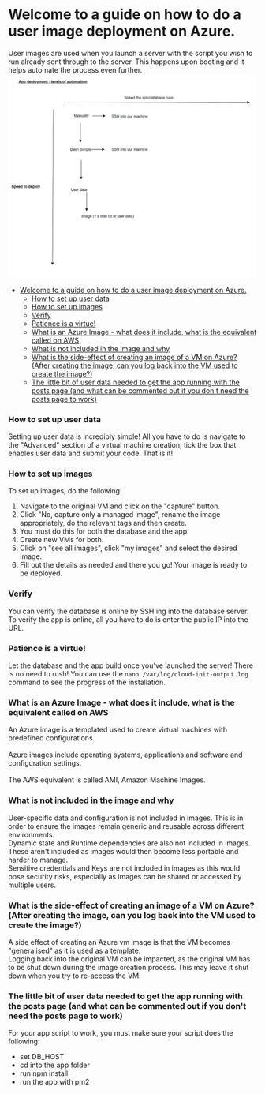 # Welcome to a guide on how to do a user image deployment on Azure.

User images are used when you launch a server with the script you wish to run already sent through to the server. This happens upon booting and it helps automate the process even further.
<br>
![alt text](images/Levels_of_automation.png)

- [Welcome to a guide on how to do a user image deployment on Azure.](#welcome-to-a-guide-on-how-to-do-a-user-image-deployment-on-azure)
    - [How to set up user data](#how-to-set-up-user-data)
    - [How to set up  images](#how-to-set-up--images)
    - [Verify](#verify)
    - [Patience is a virtue!](#patience-is-a-virtue)
    - [What is an Azure Image - what does it include, what is the equivalent called on AWS](#what-is-an-azure-image---what-does-it-include-what-is-the-equivalent-called-on-aws)
    - [What is not included in the image and why](#what-is-not-included-in-the-image-and-why)
    - [What is the side-effect of creating an image of a VM on Azure? (After creating the image, can you log back into the VM used to create the image?)](#what-is-the-side-effect-of-creating-an-image-of-a-vm-on-azure-after-creating-the-image-can-you-log-back-into-the-vm-used-to-create-the-image)
    - [The little bit of user data needed to get the app running with the posts page (and what can be commented out if you don't need the posts page to work)](#the-little-bit-of-user-data-needed-to-get-the-app-running-with-the-posts-page-and-what-can-be-commented-out-if-you-dont-need-the-posts-page-to-work)


### How to set up user data
Setting up user data is incredibly simple! All you have to do is navigate to the "Advanced" section of a virtual machine creation, tick the box that enables user data and submit your code. That is it!

### How to set up  images
To set up images, do the following:
1. Navigate to the original VM and click on the "capture" button.
2. Click "No, capture only a managed image", rename the image appropriately, do the relevant tags and then create.
3. You must do this for both the database and the app.
4. Create new VMs for both.
5. Click on "see all images", click "my images" and select the desired image.
6. Fill out the details as needed and there you go! Your image is ready to be deployed.

### Verify
You can verify the database is online by SSH'ing into the database server. <br>
To verify the app is online, all you have to do is enter the public IP into the URL.

### Patience is a virtue!
Let the database and the app build once you've launched the server! There is no need to rush!
You can use the `nano /var/log/cloud-init-output.log` command to see the progress of the installation.

### What is an Azure Image - what does it include, what is the equivalent called on AWS
An Azure image is a templated used to create virtual machines with predefined configurations. <br> <br>
Azure images include operating systems, applications and software and configuration settings. <br> <br>
The AWS equivalent is called AMI, Amazon Machine Images.
### What is not included in the image and why
User-specific data and configuration is not included in images. This is in order to ensure the images remain generic and reusable across different environments. <br>
Dynamic state and Runtime dependencies are also not included in images. These aren't included as images would then become less portable and harder to manage. <br>
Sensitive credentials and Keys are not included in images as this would pose security risks, especially as images can be shared or accessed by multiple users.
### What is the side-effect of creating an image of a VM on Azure? (After creating the image, can you log back into the VM used to create the image?)
A side effect of creating an Azure vm image is that the VM becomes "generalised" as it is used as a template. <br>
Logging back into the original VM can be impacted, as the original VM has to be shut down during the image creation process. This may leave it shut down when you try to re-access the VM.

### The little bit of user data needed to get the app running with the posts page (and what can be commented out if you don't need the posts page to work)
For your app script to work, you must make sure your script does the following:
- set DB_HOST
- cd into the app folder
- run npm install
- run the app with pm2
